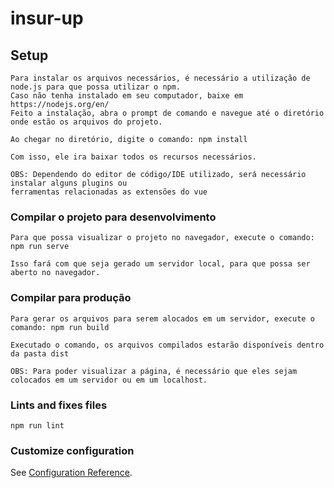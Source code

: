 # insur-up

## Setup
```
Para instalar os arquivos necessários, é necessário a utilização de node.js para que possa utilizar o npm.
Caso não tenha instalado em seu computador, baixe em https://nodejs.org/en/
Feito a instalação, abra o prompt de comando e navegue até o diretório onde estão os arquivos do projeto.

Ao chegar no diretório, digite o comando: npm install

Com isso, ele ira baixar todos os recursos necessários.

OBS: Dependendo do editor de código/IDE utilizado, será necessário instalar alguns plugins ou 
ferramentas relacionadas as extensões do vue
```

### Compilar o projeto para desenvolvimento
```
Para que possa visualizar o projeto no navegador, execute o comando: npm run serve

Isso fará com que seja gerado um servidor local, para que possa ser aberto no navegador.
```

### Compilar para produção
```
Para gerar os arquivos para serem alocados em um servidor, execute o comando: npm run build

Executado o comando, os arquivos compilados estarão disponíveis dentro da pasta dist

OBS: Para poder visualizar a página, é necessário que eles sejam colocados em um servidor ou em um localhost.

```

### Lints and fixes files
```
npm run lint
```

### Customize configuration
See [Configuration Reference](https://cli.vuejs.org/config/).
